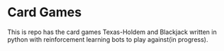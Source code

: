 # Card Games
This is repo has the card games Texas-Holdem and Blackjack written in python with reinforcement learning bots to play against(in progress).
